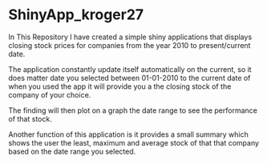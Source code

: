 # ShinyApp_kroger27
In This Repository I have created a simple shiny applications that displays closing stock prices for companies from the year 2010 to present/current date.


The application constantly update itself automatically on the current, so it does matter date you selected between 01-01-2010 to the current date of when you used the app it will provide you a the closing stock of the company of your choice.


The finding will then plot on a graph the date range to see the performance of that stock.


Another function of this application is it provides a small summary which shows the user the least, maximum and average stock of that that company based on the date range you selected.


